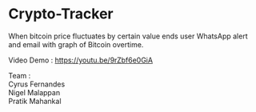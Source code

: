 # Crypto-Tracker
 When bitcoin price fluctuates by certain value ends user WhatsApp alert and email with graph of Bitcoin overtime.

Video Demo : https://youtu.be/9rZbf6e0GiA

Team :
<br>
Cyrus Fernandes
<br>
Nigel Malappan
<br>
Pratik Mahankal

